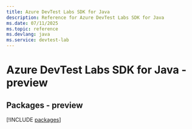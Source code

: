 ```yaml
---
title: Azure DevTest Labs SDK for Java
description: Reference for Azure DevTest Labs SDK for Java
ms.date: 07/11/2025
ms.topic: reference
ms.devlang: java
ms.service: devtest-lab
---
```

# Azure DevTest Labs SDK for Java - preview
## Packages - preview
[!INCLUDE [packages](devtest-labs-index.md)]